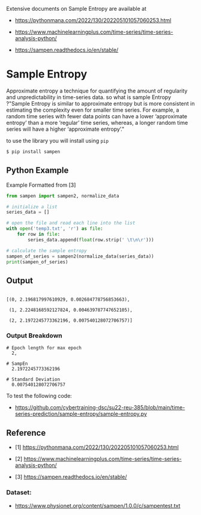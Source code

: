 Extensive documents on Sample Entropy are available at

* <https://pythonmana.com/2022/130/202205101057060253.html>

* <https://www.machinelearningplus.com/time-series/time-series-analysis-python/>

* <https://sampen.readthedocs.io/en/stable/>

# Sample Entropy

Approximate entropy a technique for quantifying the amount of 
regularity and unpredictability in time-series data. so what is 
sample Entropy ?"Sample Entropy is similar to approximate entropy 
but is more consistent in estimating the complexity even for smaller
time series. For example, a random time series with fewer data 
points can have a lower ‘approximate entropy’ than a more ‘regular’
time series, whereas, a longer random time series will have a higher
‘approximate entropy’."

to use the library you will install using `pip`

```bash
$ pip install sampen
```

## Python Example

Example Formatted from [3]

``` python
from sampen import sampen2, normalize_data

# initialize a list
series_data = []

# open the file and read each line into the list
with open('temp3.txt', 'r') as file:
    for row in file:
        series_data.append(float(row.strip(' \t\n\r')))

# calculate the sample entropy
sampen_of_series = sampen2(normalize_data(series_data))
print(sampen_of_series)
```

## Output 

```

[(0, 2.196817997610929, 0.002684778756853663),

 (1, 2.2248168592127824, 0.004639787747652105), 
 
 (2, 2.1972245773362196, 0.007540128072706757)]
```

### Output Breakdown

``` 
# Epoch length for max epoch
  2,
  
# SampEn
  2.1972245773362196
  
# Standard Deviation
  0.007540128072706757

```
To test the following code:

* <https://github.com/cybertraining-dsc/su22-reu-385/blob/main/time-series-prediction/sample-entropy/sample-entropy.py>

## Reference

* [1] <https://pythonmana.com/2022/130/202205101057060253.html>

* [2] <https://www.machinelearningplus.com/time-series/time-series-analysis-python/>

* [3] <https://sampen.readthedocs.io/en/stable/>

### Dataset:

* <https://www.physionet.org/content/sampen/1.0.0/c/sampentest.txt>


